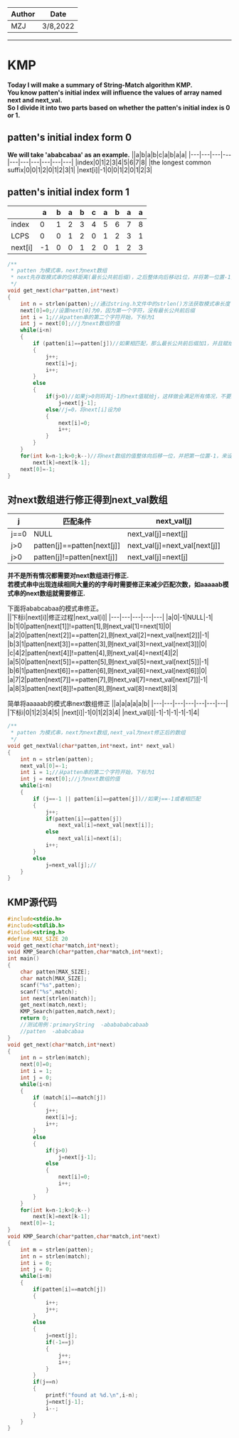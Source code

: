 
|Author|Date|
|---|---|
|MZJ|3/8,2022|
---
# KMP
**Today I will make a summary of String-Match algorithm KMP.  
You know patten's initial index will influence the values of array named next and next_val.  
So I divide it into two parts based on whether the patten's initial index is 0 or 1.**
## patten's initial index form 0
**We will take 'ababcabaa' as an example.**
||a|b|a|b|c|a|b|a|a|
|---|---|---|---|---|---|---|---|---|---|
|index|0|1|2|3|4|5|6|7|8|
|the longest common suffix|0|0|1|2|0|1|2|3|1|
|next[i]|-1|0|0|1|2|0|1|2|3|
## patten's initial index form 1

||a|b|a|b|c|a|b|a|a|
|---|---|---|---|---|---|---|---|---|---|
|index|0|1|2|3|4|5|6|7|8|
|LCPS|0|0|1|2|0|1|2|3|1|
|next[i]|-1|0|0|1|2|0|1|2|3|
```c
/**
 * patten 为模式串，next为next数组   
 * next先存取模式串的位移距离(最长公共前后缀)，之后整体向后移动1位，并将第一位置-1，即可得到位移下标next数组。
 */
void get_next(char*patten,int*next)
{
    int n = strlen(patten);//通过string.h文件中的strlen()方法获取模式串长度
    next[0]=0;//设置next[0]为0，因为第一个字符，没有最长公共前后缀
    int i = 1;//从patten串的第二个字符开始，下标为1
    int j = next[0];//j为next数组的值
    while(i<n)
    {
        if (patten[i]==patten[j])//如果相匹配，那么最长公共前后缀加1，并且赋给next数组
        {
            j++;
            next[i]=j;
            i++;
        }
        else 
        {
            if(j>0)//如果j>0则将其j-1的next值赋给j，这样做会满足所有情况，不要纠结于为什么是这样的
                j=next[j-1];
            else//j=0，将next[i]设为0
            {
                next[i]=0;
                i++;
            }
        } 
    }
    for(int k=n-1;k>0;k--)//将next数组的值整体向后移一位，并把第一位置-1，来设置要位移到的下标而非位移距离
        next[k]=next[k-1];
    next[0]=-1;
}
```
## 对next数组进行修正得到next_val数组
|j|匹配条件|next_val[j]|
|---|---|---|
|j==0|NULL|next_val[j]=next[j]|
|j>0|patten[j]==patten[next[j]]|next_val[j]=next_val[next[j]]|
|j>0|patten[j]!=patten[next[j]]|next_val[j]=next[j]|

**并不是所有情况都需要对next数组进行修正.  
若模式串中出现连续相同大量的的字母时需要修正来减少匹配次数，如aaaaab模式串的next数组就需要修正.**    

下面将ababcabaa的模式串修正。  
||下标i|next[i]|修正过程|next_val[i]|
|---|---|---|---|---|
|a|0|-1|NULL|-1|
|b|1|0|patten[next[1]]!=patten[1],则next_val[1]=next[1]|0|
|a|2|0|patten[next[2]]==patten[2],则next_val[2]=next_val[next[2]]|-1|
|b|3|1|patten[next[3]]==patten[3],则next_val[3]=next_val[next[3]]|0|
|c|4|2|patten[next[4]]!=patten[4],则next_val[4]=next[4]|2|
|a|5|0|patten[next[5]]==patten[5],则next_val[5]=next_val[next[5]]|-1|
|b|6|1|patten[next[6]]==patten[6],则next_val[6]=next_val[next[6]]|0|
|a|7|2|patten[next[7]]==patten[7],则next_val[7]=next_val[next[7]]|-1|
|a|8|3|patten[next[8]]!=patten[8],则next_val[8]=next[8]|3|

简单将aaaaab的模式串next数组修正
||a|a|a|a|a|b|
|---|---|---|---|---|---|---|
|下标i|0|1|2|3|4|5|
|next[i]|-1|0|1|2|3|4|
|next_val[i]|-1|-1|-1|-1|-1|4|

```c
/**
 * patten 为模式串，next为next数组,next_val为next修正后的数组  
 */
void get_nextVal(char*patten,int*next，int* next_val)
{
    int n = strlen(patten);
    next_val[0]=-1;
    int i = 1;//从patten串的第二个字符开始，下标为1
    int j = next[0];//j为next数组的值
    while(i<n)
    {
        if (j==-1 || patten[i]==patten[j])//如果j==-1或者相匹配
        {
            j++;
            if(patten[i]==patten[j])
                next_val[i]=next_val[next[i]];
            else
                next_val[i]=next[i];
            i++;
        }
        else
            j=next_val[j];//
    }
}
```
## KMP源代码
```c
#include<stdio.h>
#include<stdlib.h>
#include<string.h>
#define MAX_SIZE 20
void get_next(char*match,int*next);
void KMP_Search(char*patten,char*match,int*next);
int main()
{
    char patten[MAX_SIZE];
    char match[MAX_SIZE];
    scanf("%s",patten);
    scanf("%s",match);
    int next[strlen(match)];
    get_next(match,next);
    KMP_Search(patten,match,next);
    return 0;
    //测试用例：primaryString  -ababababcabaab              
    //patten  -ababcabaa
}
void get_next(char*match,int*next)
{
    int n = strlen(match);
    next[0]=0;
    int i = 1;
    int j = 0;
    while(i<n)
    {
        if (match[i]==match[j])
        {
            j++;
            next[i]=j;
            i++;
        }
        else
        {
            if(j>0)
                j=next[j-1];
            else
            {
                next[i]=0;
                i++;
            }
        } 
    }
    for(int k=n-1;k>0;k--)
        next[k]=next[k-1];
    next[0]=-1;
}
void KMP_Search(char*patten,char*match,int*next)
{
    int m = strlen(patten);
    int n = strlen(match);
    int i = 0;
    int j = 0;
    while(i<m)
    {
        if(patten[i]==match[j])
        {
            i++;
            j++;
        }
        else
        {
            j=next[j];
            if(-1==j)
            {
                j++;
                i++;
            }
        }
        if(j==n)
        {
            printf("found at %d.\n",i-n);
            j=next[j-1];
            i--;
        }
    }
}
```
